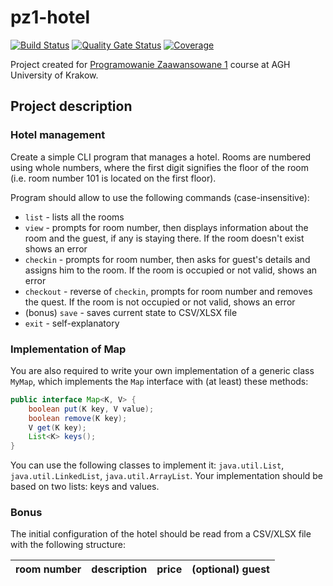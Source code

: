 # pz1-hotel

[![Build Status](https://drone.spookyless.net/api/badges/Spookyless/pz1-hotel/status.svg)](https://drone.spookyless.net/Spookyless/pz1-hotel)
[![Quality Gate Status](https://sonar.spookyless.net/api/project_badges/measure?project=Spookyless_pz1-hotel_AYumlzOy6v4EdcFC8vRC&metric=alert_status)](https://sonar.spookyless.net/dashboard?id=Spookyless_pz1-hotel_AYumlzOy6v4EdcFC8vRC)
[![Coverage](https://sonar.spookyless.net/api/project_badges/measure?project=Spookyless_pz1-hotel_AYumlzOy6v4EdcFC8vRC&metric=coverage)](https://sonar.spookyless.net/dashboard?id=Spookyless_pz1-hotel_AYumlzOy6v4EdcFC8vRC)

Project created for [Programowanie Zaawansowane 1](https://sylabusy.agh.edu.pl/en/1/2/18/1/4/16/140) course at AGH University of Krakow.

## Project description

### Hotel management
Create a simple CLI program that manages a hotel. Rooms are numbered using whole numbers, where the first digit signifies the floor of the room (i.e. room number 101 is located on the first floor).

Program should allow to use the following commands (case-insensitive):
- `list` - lists all the rooms
- `view` - prompts for room number, then displays information about the room and the guest, if any is staying there. If the room doesn't exist shows an error
- `checkin` - prompts for room number, then asks for guest's details and assigns him to the room. If the room is occupied or not valid, shows an error
- `checkout` - reverse of `checkin`, prompts for room number and removes the quest. If the room is not occupied or not valid, shows an error
- (bonus) `save` - saves current state to CSV/XLSX file
- `exit` - self-explanatory

### Implementation of Map
You are also required to write your own implementation of a generic class `MyMap`, which implements the `Map` interface with (at least) these methods:
```Java
public interface Map<K, V> {
    boolean put(K key, V value);
    boolean remove(K key);
    V get(K key);
    List<K> keys();
}
```


You can use the following classes to implement it: `java.util.List`, `java.util.LinkedList`, `java.util.ArrayList`.
Your implementation should be based on two lists: keys and values.

### Bonus
The initial configuration of the hotel should be read from a CSV/XLSX file with the following structure:

| room number | description | price | (optional) guest |
|-------------|-------------|-------|------------------|
